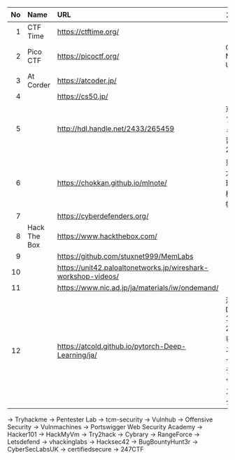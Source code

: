 |No|Name|URL|コメント
|--:|:--|:--|:--|
|  1| CTF Time | https://ctftime.org/
|  2| Pico CTF | https://picoctf.org/ | Carnegie Mellon University
|  3| At Corder | https://atcoder.jp/
|  4| | https://cs50.jp/
|  5| | http://hdl.handle.net/2433/265459 | 京都大学プログラミング演習 Python 2021
|  6| | https://chokkan.github.io/mlnote/ | 東京工業大学情報理工学院 機械学習帳
|  7| | https://cyberdefenders.org/
|  8| Hack The Box | https://www.hackthebox.com/
|  9| | https://github.com/stuxnet999/MemLabs
| 10| | https://unit42.paloaltonetworks.jp/wireshark-workshop-videos/
| 11| | https://www.nic.ad.jp/ja/materials/iw/ondemand/
| 12| | https://atcold.github.io/pytorch-Deep-Learning/ja/ | 深層学習 DS-GA 1008 · 2020年度春学期 · ニューヨーク大学データ・サイエンス・センター |


→ Tryhackme
→ Pentester Lab
→ tcm-security
→ Vulnhub
→ Offensive Security 
→ Vulnmachines
→ Portswigger Web Security Academy
→ Hacker101
→ HackMyVm
→ Try2hack
→ Cybrary
→ RangeForce
→ Letsdefend
→ vhackinglabs 
→ Hacksec42 
→ BugBountyHunt3r 
→ CyberSecLabsUK 
→ certifiedsecure 
→ 247CTF

